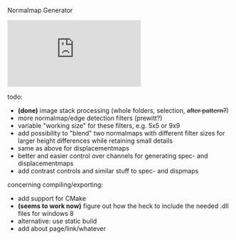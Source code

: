 Normalmap Generator

![screenshot](http://www.blendpolis.de/download/file.php?id=93358&mode=view)

todo:
- <b>(done)</b> image stack processing (whole folders, selection, <strike>after pattern?</strike>)
- more normalmap/edge detection filters (prewitt?)
- variable "working size" for these filters, e.g. 5x5 or 9x9
- add possibility to "blend" two normalmaps with different filter sizes for larger height differences while retaining small details
- same as above for displacementmaps
- better and easier control over channels for generating spec- and displacementmaps
- add contrast controls and similar stuff to spec- and dispmaps

concerning compiling/exporting:
- add support for CMake
- <b>(seems to work now)</b> figure out how the heck to include the needed .dll files for windows 8
- alternative: use static build
- add about page/link/whatever
